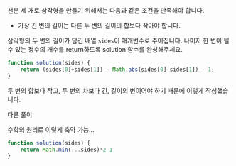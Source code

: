 선분 세 개로 삼각형을 만들기 위해서는 다음과 같은 조건을 만족해야 합니다.

- 가장 긴 변의 길이는 다른 두 변의 길이의 합보다 작아야 합니다.

삼각형의 두 변의 길이가 담긴 배열 `sides`이 매개변수로 주어집니다. 나머지 한 변이 될 수 있는 정수의 개수를 return하도록 solution 함수를 완성해주세요.

```js
function solution(sides) {
    return (sides[0]+sides[1]) - Math.abs(sides[0]-sides[1]) - 1;
}
```

두 변의 합보다 작고,
두 변의 차보다 긴,
길이의 변이어야 하기 때문에 이렇게 작성했습니다.


다른 풀이 

수학의 원리로 이렇게 축약 가능...
```js
function solution(sides) {
    return Math.min(...sides)*2-1
}
```